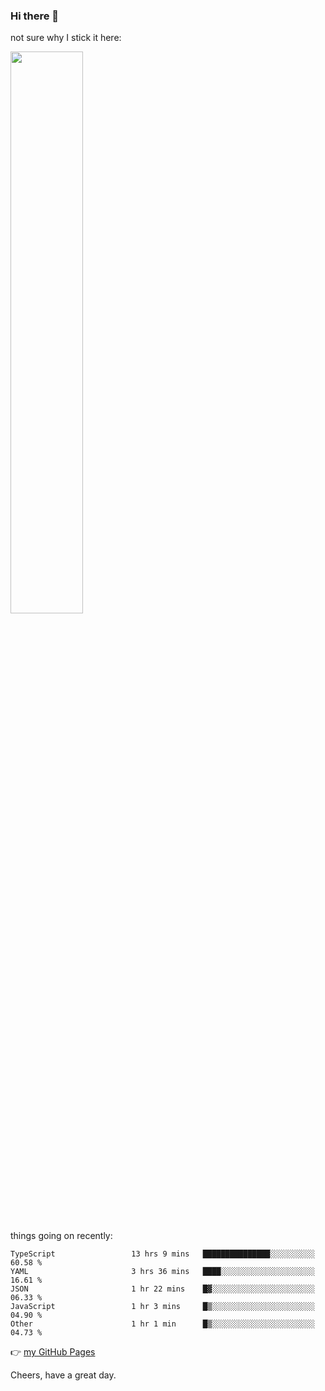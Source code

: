 ### Hi there 👋

not sure why I stick it here:

[<img width="48%" src="https://github-readme-stats.vercel.app/api?username=ykzhukian&show_icons=true&theme=dracula">](https://github.com/anuraghazra/github-readme-stats)


things going on recently:

<!--START_SECTION:waka-->

```text
TypeScript                 13 hrs 9 mins   ███████████████░░░░░░░░░░   60.58 %
YAML                       3 hrs 36 mins   ████░░░░░░░░░░░░░░░░░░░░░   16.61 %
JSON                       1 hr 22 mins    █▓░░░░░░░░░░░░░░░░░░░░░░░   06.33 %
JavaScript                 1 hr 3 mins     █▒░░░░░░░░░░░░░░░░░░░░░░░   04.90 %
Other                      1 hr 1 min      █▒░░░░░░░░░░░░░░░░░░░░░░░   04.73 %
```

<!--END_SECTION:waka-->

👉 [my GitHub Pages](https://ykzhukian.github.io)

Cheers, have a great day.

